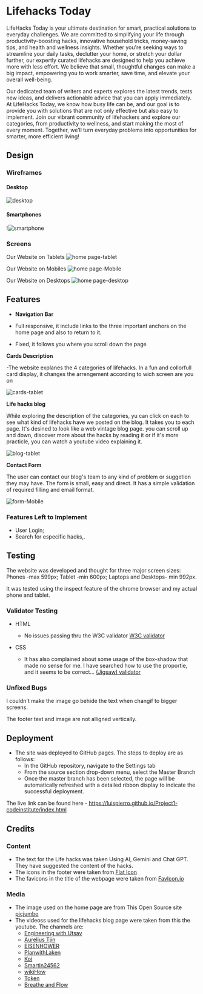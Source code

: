 
# Lifehacks Today

LifeHacks Today is your ultimate destination for smart, practical solutions to everyday challenges. We are committed to simplifying your life through productivity-boosting hacks, innovative household tricks, money-saving tips, and health and wellness insights. Whether you're seeking ways to streamline your daily tasks, declutter your home, or stretch your dollar further, our expertly curated lifehacks are designed to help you achieve more with less effort. We believe that small, thoughtful changes can make a big impact, empowering you to work smarter, save time, and elevate your overall well-being.

Our dedicated team of writers and experts explores the latest trends, tests new ideas, and delivers actionable advice that you can apply immediately. At LifeHacks Today, we know how busy life can be, and our goal is to provide you with solutions that are not only effective but also easy to implement. Join our vibrant community of lifehackers and explore our categories, from productivity to wellness, and start making the most of every moment. Together, we’ll turn everyday problems into opportunities for smarter, more efficient living!

## Design

### Wireframes

#### Desktop
![desktop](images/wireframe-desktop.jpg)

#### Smartphones
!![smartphone](images/wireframe-smartphone.jpg)

### Screens

Our Website on Tablets
![home page-tablet](images/about-us.png)

Our Website on Mobiles
![home page-Mobile](images/about-us1.jpg)

Our Website on Desktops
![home page-desktop](images/about-us2.png)

## Features

- __Navigation Bar__

- Full responsive, it include links to the three important anchors on the home page and also to return to it.
- Fixed, it follows you where you scroll down the page

__Cards Description__

-The website explanes the 4 categories of lifehacks. In a fun and collorfull card display, it changes the arrengement according to wich screen are you on

![cards-tablet](images/lifehacks.png)

__Life hacks blog__

While exploring the description of the categories, yu can click on each to see what kind of lifehacks have we posted on the blog. It takes you to each page. It's desined to look like a web vintage blog page. you can scroll up and down, discover more about the hacks by reading it or if it's more practicle, you can watch a youtube video explaining it.

![blog-tablet](images/blog.png)


__Contact Form__

The user can contact our blog's team to any kind of problem or suggetion they may have. The form is small, easy and direct. It has a simple validation of required filling and email format.

![form-Mobile](images/contact.jpg)

### Features Left to Implement

- User Login;
- Search for especific hacks,.

## Testing

The website was developed and thought for three major screen sizes: Phones -max 599px; Tablet -min 600px; Laptops and Desktops- min 992px.

It was tested using the inspect feature of the chrome browser and my actual phone and tablet.

### Validator Testing 

- HTML
  - No issues passing thru the W3C validator [W3C validator](https://validator.w3.org/nu/?doc=https%3A%2F%2Fluispierro.github.io%2FProject1-codeinstitute%2F)

- CSS
  - It has also complained about some usage of the box-shadow that made no sense for me. I have searched how to use the proportie, and it seems to be correct... [(Jigsaw) validator](https://jigsaw.w3.org/css-validator/validator?uri=https%3A%2F%2Fluispierro.github.io%2FProject1-codeinstitute%2Findex.html&profile=css3svg&usermedium=all&warning=1&vextwarning=&lang=pt-BR)

### Unfixed Bugs

I couldn't make the image go behide the text when changif to bigger screens. 

The footer text and image are not alligned vertically.

## Deployment 

- The site was deployed to GitHub pages. The steps to deploy are as follows: 
  - In the GitHub repository, navigate to the Settings tab 
  - From the source section drop-down menu, select the Master Branch
  - Once the master branch has been selected, the page will be automatically refreshed with a detailed ribbon display to indicate the successful deployment. 

The live link can be found here - https://luispierro.github.io/Project1-codeinstitute/index.html

## Credits 


### Content 

- The text for the Life hacks was taken Using AI, Gemini and Chat GPT. They have suggested the content of the hacks.
- The icons in the footer were taken from [Flat Icon](https://www.flaticon.com/br/icones-gratis/redes-sociais)
- The favicons in the title of the webpage were taken from [FavIcon.io](https://favicon.io/)

### Media

- The image used on the home  page are from This Open Source site [picjumbo](https://picjumbo.com/search/life+hacks)
- The videoss used for the lifehacks blog page were taken from this the youtube. The channels are:
  - [Engineering with Utsav](https://www.youtube.com/@EngineeringwithUtsav)
  - [Aurelius Tjin](https://www.youtube.com/@AureliusTjin)
  - [EISENHOWER](https://www.youtube.com/@EngineeringwithUtsav)
  - [PlanwithLaken](https://www.youtube.com/@PlanwithLaken)
  - [Koi](https://www.youtube.com/@KoiAcademy)
  - [Smartin24562](https://www.youtube.com/@Smartin24562)
  - [wikiHow](https://www.youtube.com/@wikiHow)  
  - [Token](https://www.youtube.com/@Token6789)
  - [Breathe and Flow](https://www.youtube.com/@BreatheAndFlow)




